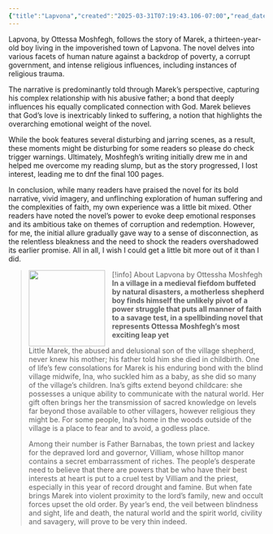 ```yaml
---
{"title":"Lapvona","created":"2025-03-31T07:19:43.106-07:00","read_date":"2025-02-25","read_count":"1","authors":["Ottessa Moshfegh"],"rating":2.5,"dg-publish":true,"cover":"https://m.media-amazon.com/images/I/81-i1L18p-L.jpg","dg-metatags":{"og:image":"https://images-na.ssl-images-amazon.com/images/S/compressed.photo.goodreads.com/books/1673909740i/78814176.jpg"},"reviewed":true,"log":[{"status":"Read","timestamp":"2016-03-10T00:00:00+06:00"},{"status":"To Read","timestamp":"2015-11-29T00:00:00+06:00"}],"status":"Read","dg-path":"Reading/Books/Read/Lapvona by Ottessa Moshfegh","permalink":"/reading/books/read/lapvona-by-ottessa-moshfegh/","metatags":{"og:image":"https://images-na.ssl-images-amazon.com/images/S/compressed.photo.goodreads.com/books/1673909740i/78814176.jpg"},"dgPassFrontmatter":true,"dg-note-icon":"stellar-nebula","tags":["feminism","womanhood","tragedy","medieval","witchcraft","religious-trauma","fantasy"],"noteIcon":"stellar-nebula","updated":"2025-03-31T07:24:49.133-07:00"}
---
```



Lapvona, by Ottessa Moshfegh, follows the story of Marek, a thirteen-year-old boy living in the impoverished town of Lapvona. The novel delves into various facets of human nature against a backdrop of poverty, a corrupt government, and intense religious influences, including instances of religious trauma.  
  
The narrative is predominantly told through Marek’s perspective, capturing his complex relationship with his abusive father; a bond that deeply influences his equally complicated connection with God. Marek believes that God’s love is inextricably linked to suffering, a notion that highlights the overarching emotional weight of the novel.  
  
While the book features several disturbing and jarring scenes, as a result, these moments might be disturbing for some readers so please do check trigger warnings. Ultimately, Moshfegh’s writing initially drew me in and helped me overcome my reading slump, but as the story progressed, I lost interest, leading me to dnf the final 100 pages.  
  
In conclusion, while many readers have praised the novel for its bold narrative, vivid imagery, and unflinching exploration of human suffering and the complexities of faith, my own experience was a little bit mixed. Other readers have noted the novel’s power to evoke deep emotional responses and its ambitious take on themes of corruption and redemption. However, for me, the initial allure gradually gave way to a sense of disconnection, as the relentless bleakness and the need to shock the readers overshadowed its earlier promise. All in all, I wish I could get a little bit more out of it than I did.

> [!info] About Lapvona by Ottessha Moshfegh
><img src="https://m.media-amazon.com/images/I/81-i1L18p-L.jpg" style="float: left; margin-right: 1em; width: 150px; height: auto;" /> **In a village in a medieval fiefdom buffeted by natural disasters, a motherless shepherd boy finds himself the unlikely pivot of a power struggle that puts all manner of faith to a savage test, in a spellbinding novel that represents Ottessa Moshfegh’s most exciting leap yet**  
>
>Little Marek, the abused and delusional son of the village shepherd, never knew his mother; his father told him she died in childbirth. One of life’s few consolations for Marek is his enduring bond with the blind village midwife, Ina, who suckled him as a baby, as she did so many of the village’s children. Ina’s gifts extend beyond childcare: she possesses a unique ability to communicate with the natural world. Her gift often brings her the transmission of sacred knowledge on levels far beyond those available to other villagers, however religious they might be. For some people, Ina’s home in the woods outside of the village is a place to fear and to avoid, a godless place.  
>
>Among their number is Father Barnabas, the town priest and lackey for the depraved lord and governor, Villiam, whose hilltop manor contains a secret embarrassment of riches. The people’s desperate need to believe that there are powers that be who have their best interests at heart is put to a cruel test by Villiam and the priest, especially in this year of record drought and famine. But when fate brings Marek into violent proximity to the lord’s family, new and occult forces upset the old order. By year’s end, the veil between blindness and sight, life and death, the natural world and the spirit world, civility and savagery, will prove to be very thin indeed.


